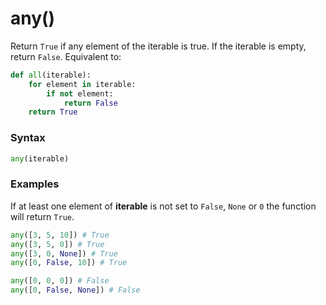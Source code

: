 # any()
Return `True` if any element of the iterable is true. If the iterable is empty, return `False`. Equivalent to:
```python
def all(iterable):
    for element in iterable:
        if not element:
            return False
    return True
```

### Syntax
```python
any(iterable)
```

### Examples
If at least one element of **iterable** is not set to `False`, `None` or `0` the function will return `True`.

```python
any([3, 5, 10]) # True
any([3, 5, 0]) # True
any([3, 0, None]) # True
any([0, False, 10]) # True

any([0, 0, 0]) # False
any([0, False, None]) # False
```